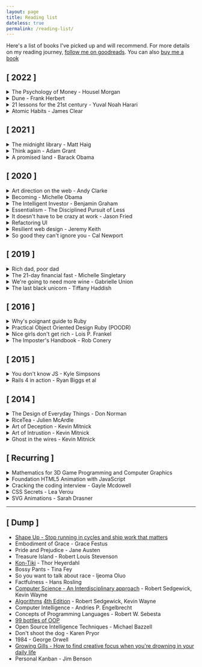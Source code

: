 ```yaml
---
layout: page
title: Reading list
dateless: true
permalink: /reading-list/
---
```

Here's a list of books I've picked up and will recommend. For more details on my reading journey,
[follow me on goodreads](https://goodreads.com/josephrexme). You can also [buy me a book](https://read.gift/u/josephrexme)

## [ 2022 ]

<details>
<summary>The Psychology of Money - Housel Morgan</summary>

[Listen on audible](https://www.audible.com/pd/The-Psychology-of-Money-Audiobook/B08D9TXF3H)

[Read my review on goodreads](https://www.goodreads.com/review/show/4460276627)

</details>

<details>
<summary>Dune - Frank Herbert</summary>

[Listen on audible](https://www.audible.com/pd/Dune-Audiobook/B002V1OF70)

</details>

<details>
<summary>21 lessons for the 21st century - Yuval Noah Harari </summary>

[Get it on amazon](https://amz.run/5D8g)

[Read my review on goodreads](https://www.goodreads.com/review/show/3194920438)

**Genres:** Nonfiction, History, Philosophy

</details>

<details>
<summary>Atomic Habits - James Clear</summary>

[Get it on amazon](https://amz.run/5D8e)

[Read my review on goodreads](https://www.goodreads.com/review/show/4444979809)

**Genres:** Nonfiction, psychology

The book explores the science of habits. How to start good habits and lose bad ones.
The author described how habits are formed through systems we create to change our
behaviors. Rather than simply setting goals, having systems will lead us to our goals
and beyond. Some concepts I learned about through the book are:

- Habit stacking
- Principle of least action
- Ulysses pact
- Goldilocks rule
- Aggregation of marginal changes
- Plateau of latent potential
- Temptation bundling - making sure to do things we like only as an incentive to things
we need to do.

</details>

## [ 2021 ]

<details>
<summary>The midnight library - Matt Haig</summary>

[Get it on amazon](https://amz.run/58wQ)

[Read my review on Goodreads](https://www.goodreads.com/review/show/4416674982)

**Genres:** Fiction, Fantasy, Contemporary

A fictional book on the life of Nora Reed -- A lady
who got an opportunity to explore lives that she 
could have lived through a library with a book of
regrets that let's her experience all the "what ifs"
she could have taken in her life while she's in a
moment between life and death.

</details>

<details>
<summary>Think again - Adam Grant</summary>

[Get it on amazon](https://amz.run/55mm)

</details>
<details>
<summary>A promised land - Barack Obama</summary>

[Get it on amazon](https://amzn.to/2LFcFtY)

</details>

## [ 2020 ]
<details>
<summary>Art direction on the web - Andy Clarke</summary>

</details>
<details>
<summary>Becoming - Michelle Obama</summary>

</details>
<details>
<summary>The Intelligent Investor - Benjamin Graham</summary>

</details>
<details>
<summary>Essentialism - The Disciplined Pursuit of Less</summary>

</details>
<details>
<summary>It doesn't have to be crazy at work - Jason Fried</summary>

</details>
<details>
<summary>Refactoring UI</summary>

[Read here](https://refactoringui.com/)
</details>
<details>
<summary>Resilient web design - Jeremy Keith</summary>

[Read here](https://resilientwebdesign.com)
</details>
<details>
<summary>So good they can't ignore you - Cal Newport</summary>

[Get it on Amazon](https://www.amazon.com/Good-They-Cant-Ignore-You/dp/1455509124?tag=josephrexme-20&geniuslink=true)
</details>

## [ 2019 ]
<details>
<summary>Rich dad, poor dad</summary>

</details>
<details>
<summary>The 21-day financial fast - Michelle Singletary</summary>

[Read my review on goodreads](https://www.goodreads.com/review/show/2801800510)

</details>
<details>
<summary>We're going to need more wine - Gabrielle Union</summary>

</details>
<details>
<summary>The last black unicorn - Tiffany Haddish</summary>

</details>

## [ 2016 ]
<details>
<summary>Why's poignant guide to Ruby</summary>

[Read here](https://poignant.guide)

</details>
<details>
<summary>Practical Object Oriented Design Ruby (POODR)</summary>

[Get it here](http://www.poodr.com)

</details>
<details>
<summary>Nice girls don't get rich - Lois P. Frankel</summary>

My mom passed down this book to me. While I didn't see her live
by the rules in the book, so far it has helpe me in my marriage
to make my wife aware of everything going on in our finances (or
at least the core and critical parts).
</details>
<details>
<summary>The Imposter's Handbook - Rob Conery</summary>

[Get it here](https://bigmachine.io/products/the-imposters-handbook/)

</details>

## [ 2015 ]
<details>
<summary>You don't know JS - Kyle Simpsons</summary>

[Read here](https://github.com/getify/You-Dont-Know-JS)

This was a good read to solidify my understanding of JS and to fill some
knowledge gaps I had.

</details>
<details>
<summary>Rails 4 in action - Ryan Biggs et al</summary>

Into my 2nd year writing code in rails, a lot from rails 4 in action
helped me understand the reasoning for how rails came about and how
to take advantage of it.

</details>

## [ 2014 ]
<details>
<summary>The Design of Everyday Things - Don Norman</summary>

</details>
<details>
<summary>RiceTea - Julien McArdle</summary>

[Read my review on goodreads](https://www.goodreads.com/review/show/2037579165)

**Genres:** Fiction, Computer Hacking

Unfortunately, this book disappeared from the face of earth but it was one of my
favorite books at a time when I was fascinated with computer hacking and phreaking.
The book is a lot similar to the 1994 movie -- Hackers.

</details>
<details>
<summary>Art of Deception - Kevin Mitnick</summary>

</details>
<details>
<summary>Art of Intrustion - Kevin Mitnick</summary>

</details>
<details>
<summary>Ghost in the wires - Kevin Mitnick</summary>

</details>

## [ Recurring ]
<details>
<summary>Mathematics for 3D Game Programming and Computer Graphics</summary>

[Get it on amazon](https://amzn.to/3apTqxG)

</details>
<details>
<summary>Foundation HTML5 Animation with JavaScript</summary>

[Get it on amazon](https://amzn.to/3emGKJ4)

</details>
<details>
<summary>Cracking the coding interview - Gayle Mcdowell</summary>

</details>
<details>
<summary>CSS Secrets - Lea Verou</summary>

</details>
<details>
<summary>SVG Animations - Sarah Drasner</summary>

</details>

<hr>

## [ Dump ]
- [Shape Up - Stop running in cycles and ship work that matters][17]
- Embodiment of Grace - Grace Festus
- Pride and Prejudice - Jane Austen
- Treasure Island - Robert Louis Stevenson
- [Kon-Tiki][33] - Thor Heyerdahl
- Bossy Pants - Tina Fey
- So you want to talk about race - Ijeoma Oluo
- Factfulness - Hans Rosling
- [Computer Science - An Interdisciplinary approach][34] - Robert Sedgewick, Kevin Wayne
- [Algorithms][35] [4th Edition][12] - Robert Sedgewick, Kevin Wayne
- Computer Intelligence - Andries P. Engelbrecht
- Concepts of Programming Languages - Robert W. Sebesta
- [99 bottles of OOP][14]
- Open Source Intelligence Techniques - Michael Bazzell
- Don't shoot the dog - Karen Pryor
- 1984 - George Orwell
- [Growing Gills - How to find creative focus when you're drowning in your daily life][36]
- Personal Kanban - Jim Benson


[12]:http://algs4.cs.princeton.edu/home/
[14]:https://www.sandimetz.com/99bottles
[17]:https://basecamp.com/shapeup


<!-- Amazon Affiliate Links -->
[31]: https://amzn.to/2LFcFtY
[33]:https://www.amazon.com/Kon-Tiki-Across-Pacific-Thor-Heyerdahl/dp/0671726528?tag=josephrexme-20&geniuslink=true
[34]:https://www.amazon.com/gp/product/0134076427?tag=josephrexme-20&geniuslink=true
[35]:https://www.amazon.com/gp/product/032157351X?tag=josephrexme-20&geniuslink=true
[36]:https://www.amazon.com/dp/B07284HSHQ?tag=josephrexme-20&geniuslink=true
